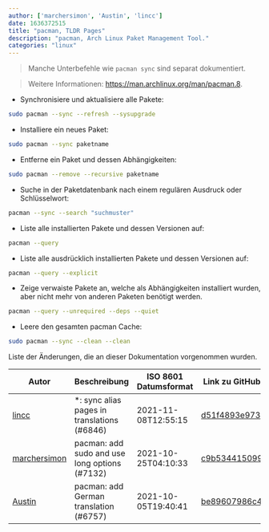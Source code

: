 ```yaml
---
author: ['marchersimon', 'Austin', 'lincc']
date: 1636372515
title: "pacman, TLDR Pages"
description: "pacman, Arch Linux Paket Management Tool."
categories: "linux"
---
```

> Manche Unterbefehle wie `pacman sync` sind separat dokumentiert.

> Weitere Informationen: <https://man.archlinux.org/man/pacman.8>.

- Synchronisiere und aktualisiere alle Pakete:

```bash
sudo pacman --sync --refresh --sysupgrade
```

- Installiere ein neues Paket:

```bash
sudo pacman --sync paketname
```

- Entferne ein Paket und dessen Abhängigkeiten:

```bash
sudo pacman --remove --recursive paketname
```

- Suche in der Paketdatenbank nach einem regulären Ausdruck oder Schlüsselwort:

```bash
pacman --sync --search "suchmuster"
```

- Liste alle installierten Pakete und dessen Versionen auf:

```bash
pacman --query
```

- Liste alle ausdrücklich installierten Pakete und dessen Versionen auf:

```bash
pacman --query --explicit
```

- Zeige verwaiste Pakete an, welche als Abhängigkeiten installiert wurden, aber nicht mehr von anderen Paketen benötigt werden.

```bash
pacman --query --unrequired --deps --quiet
```

- Leere den gesamten pacman Cache:

```bash
sudo pacman --sync --clean --clean
```
Liste der Änderungen, die an dieser Dokumentation vorgenommen wurden.


Autor | Beschreibung | ISO 8601 Datumsformat | Link zu GitHub
------|-----|-----|-----
[lincc](mailto:46962923+blueskyson@users.noreply.github.com) | *: sync alias pages in translations (#6846) | 2021-11-08T12:55:15 | [d51f4893e973](https://github.com/tldr-pages/tldr/commit/d51f4893e973508f79168db1220c0556c9f88743)
[marchersimon](mailto:50295997+marchersimon@users.noreply.github.com) | pacman: add sudo and use long options (#7132) | 2021-10-25T04:10:33 | [c9b534415099](https://github.com/tldr-pages/tldr/commit/c9b534415099cd2931eaf120938f201240c521a8)
[Austin](mailto:Hoi15A@users.noreply.github.com) | pacman: add German translation (#6757) | 2021-10-05T19:40:41 | [be89607986c4](https://github.com/tldr-pages/tldr/commit/be89607986c4cf68e17b7a04a9ef9ede34044657)

